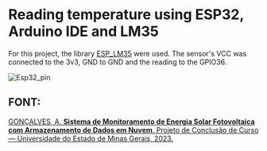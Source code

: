 # Reading temperature using ESP32, Arduino IDE and LM35
For this project, the library [ESP_LM35](https://github.com/CMakerA/ESP_LM35) were used. The sensor's VCC was connected to the 3v3, GND to GND and the reading to the GPIO36.

![Esp32_pin](https://github.com/aricoelhog/ESP32_LM35/assets/139346671/42cfc7c1-5eea-4d97-9a25-abf2fff54c85)

## FONT: 
[GONÇALVES, A. **Sistema de Monitoramento de Energia Solar Fotovoltaica com Armazenamento de Dados em Nuvem**. Projeto de Conclusão de Curso — Universidade do Estado de Minas Gerais, 2023.](https://drive.google.com/file/d/1ge0Wb9ZYfXhWafDIYcRNHqw6Q1MuCGXX/view)
